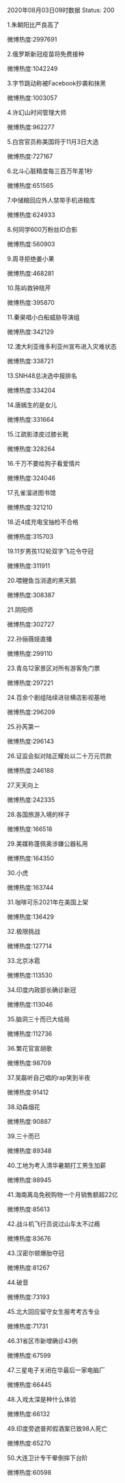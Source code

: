2020年08月03日09时数据
Status: 200

1.朱朝阳比严良高了

微博热度:2997691

2.俄罗斯新冠疫苗将免费接种

微博热度:1042249

3.字节跳动称被Facebook抄袭和抹黑

微博热度:1003057

4.许幻山时间管理大师

微博热度:962277

5.白宫官员称美国将于11月3日大选

微博热度:727167

6.北斗心脏精度每三百万年差1秒

微博热度:651565

7.中储粮回应外人禁带手机进粮库

微博热度:624933

8.何同学600万粉丝ID合影

微博热度:560903

9.周寻拒绝姜小果

微博热度:468281

10.陈屿救钟晓芹

微博热度:395870

11.秦昊唱小白船威胁导演组

微博热度:342129

12.澳大利亚维多利亚州宣布进入灾难状态

微博热度:338721

13.SNH48总决选中报排名

微博热度:334204

14.唐嫣生的是女儿

微博热度:331664

15.江疏影漆皮过膝长靴

微博热度:328264

16.千万不要给狗子看爱情片

微博热度:324046

17.孔雀溜进图书馆

微博热度:321210

18.近4成充电宝抽检不合格

微博热度:315703

19.11岁男孩112轮双字飞花令夺冠

微博热度:311911

20.喂鲤鱼当消遣的黑天鹅

微博热度:308387

21.阴阳师

微博热度:302727

22.孙俪薇娅直播

微博热度:299110

23.青岛12家景区对所有游客免门票

微博热度:297221

24.百余个剧组陆续进驻横店影视基地

微博热度:296209

25.孙芮第一

微博热度:296143

26.证监会拟对陆正耀处以二十万元罚款

微博热度:246188

27.天天向上

微博热度:242335

28.各国旅游入境的样子

微博热度:166518

29.美媒称蓬佩奥涉嫌公器私用

微博热度:164350

30.小虎

微博热度:163744

31.咖啡可乐2021年在美国上架

微博热度:136429

32.极限挑战

微博热度:127714

33.北京冰雹

微博热度:113530

34.印度内政部长确诊新冠

微博热度:113046

35.脑洞三十而已大结局

微博热度:112736

36.繁花官宣胡歌

微博热度:98709

37.吴磊听自己唱的rap笑到半夜

微博热度:91412

38.动森烟花

微博热度:90887

39.三十而已

微博热度:89348

40.工地为考入清华暑期打工男生加薪

微博热度:88945

41.海南离岛免税购物一个月销售额超22亿

微博热度:85613

42.战斗机飞行员说过山车太不过瘾

微博热度:83676

43.汉密尔顿爆胎夺冠

微博热度:81267

44.破音

微博热度:73193

45.北大回应留守女生报考考古专业

微博热度:71731

46.31省区市新增确诊43例

微博热度:67599

47.三星电子关闭在华最后一家电脑厂

微博热度:66445

48.入戏太深是种什么体验

微博热度:66132

49.印度旁遮普邦假酒案已致98人死亡

微博热度:65270

50.大连卫计专干晕倒摔下台阶

微博热度:60598

